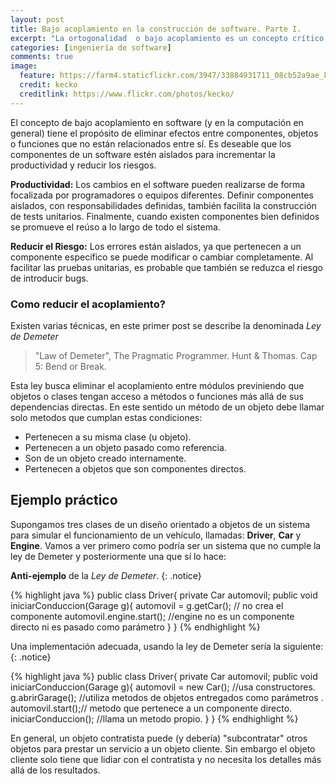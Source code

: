 ```yaml
---
layout: post
title: Bajo acoplamiento en la construcción de software. Parte I.
excerpt: "La ortogonalidad  o bajo acoplamiento es un concepto crítico para producir software fácil de diseñar, construir, probar y mantener"
categories: [ingeniería de software]
comments: true
image:
  feature: https://farm4.staticflickr.com/3947/33884931711_08cb52a9ae_k.jpg
  credit: kecko
  creditlink: https://www.flickr.com/photos/kecko/
---
```



El concepto de bajo acoplamiento en software (y en la computación en general) tiene el propósito de eliminar efectos entre componentes, objetos o funciones que no están relacionados entre sí. Es deseable que los componentes de un software estén aislados para incrementar la productividad y reducir los riesgos.

**Productividad:** Los cambios en el software pueden realizarse de forma focalizada por programadores o equipos diferentes. Definir componentes aislados, con responsabilidades definidas, también facilita la construcción de tests unitarios. Finalmente, cuando existen componentes bien definidos se promueve el reúso a lo largo de todo el sistema.

**Reducir el Riesgo:** Los errores están aislados, ya que pertenecen a un componente específico se puede modificar o cambiar completamente. Al facilitar las pruebas unitarias, es probable que también se reduzca el riesgo de introducir bugs.

### Como reducir el acoplamiento?

Existen varias técnicas, en este primer post se describe la denominada *Ley de Demeter*

> "Law of Demeter", The Pragmatic Programmer. Hunt & Thomas. Cap 5: Bend or Break.

Esta ley busca eliminar el acoplamiento entre módulos previniendo que objetos o clases tengan acceso a métodos o funciones más allá de sus dependencias directas. En este sentido un método de un objeto debe llamar solo metodos que cumplan estas condiciones:

* Pertenecen a su misma clase (u objeto).
* Pertenecen a un objeto pasado como referencia.
* Son de un objeto creado internamente.
* Pertenecen a objetos que son componentes directos.



## Ejemplo práctico

Supongamos tres clases de un diseño orientado a objetos de un sistema para simular el funcionamiento de un vehículo, llamadas: **Driver**, **Car** y **Engine**. Vamos a ver primero como podría ser un sistema que no cumple la ley de Demeter y posteriormente una que sí lo hace:

<i class="fa fa-exclamation" ></i>  **Anti-ejemplo** de la *Ley de Demeter*.
{: .notice}


{% highlight java %}
public class Driver{
  private Car automovil;
  public void iniciarConduccion(Garage g){
    automovil = g.getCar(); // no crea el componente
    automovil.engine.start(); //engine no es un componente directo ni es pasado como parámetro
  }
}
{% endhighlight %}


<i class="fa fa-thumbs-o-up" aria-hidden="true"></i>  Una implementación adecuada, usando la ley de Demeter sería la siguiente:
{: .notice}

{% highlight java %}
public class Driver{
  private Car automovil;
  public void iniciarConduccion(Garage g){
    automovil = new Car(); //usa constructores.
    g.abrirGarage(); //utiliza metodos de objetos entregados como parámetros .
    automovil.start();// metodo que pertenece a un componente directo.
    iniciarConduccion(); //llama un metodo propio.
  }
}
{% endhighlight %}

En general, un objeto contratista puede (y debería) "subcontratar" otros objetos para prestar un servicio a un objeto cliente. Sin embargo el objeto cliente solo tiene que lidiar con el contratista y no necesita los detalles más allá de los resultados.

